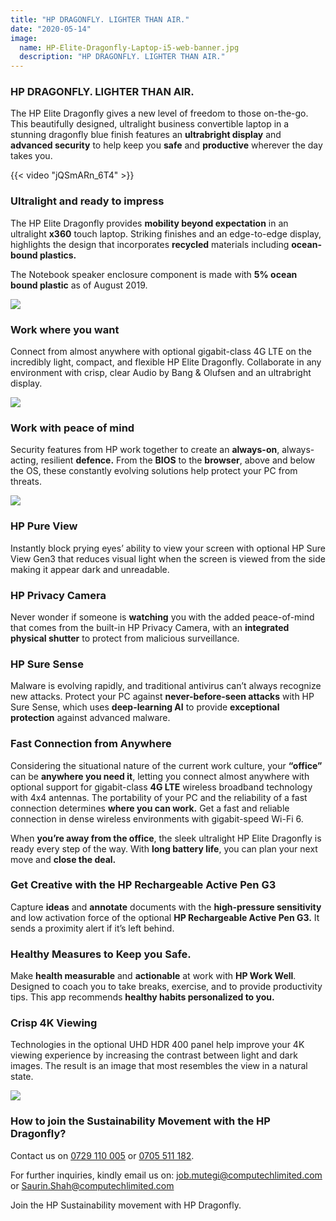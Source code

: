 ```yaml
---
title: "HP DRAGONFLY. LIGHTER THAN AIR."
date: "2020-05-14"
image:
  name: HP-Elite-Dragonfly-Laptop-i5-web-banner.jpg
  description: "HP DRAGONFLY. LIGHTER THAN AIR."
---
```

 
### HP DRAGONFLY. LIGHTER THAN AIR.

The HP Elite Dragonfly gives a new level of freedom to those on-the-go. This beautifully designed, ultralight business convertible laptop in a stunning dragonfly blue finish features an __ultrabright display__ and __advanced security__ to help keep you __safe__ and __productive__ wherever the day takes you.

{{< video "jQSmARn_6T4" >}}

### Ultralight and ready to impress

The HP Elite Dragonfly provides __mobility beyond expectation__ in an ultralight __x360__ touch laptop. Striking finishes and an edge-to-edge display, highlights the design that incorporates __recycled__ materials including __ocean-bound plastics.__

The Notebook speaker enclosure component is made with __5% ocean bound plastic__ as of August 2019.
 
![](/news/HP-Elite-Dragonfly-Laptop-i5-social-media-post.jpg)

### Work where you want

Connect from almost anywhere with optional gigabit-class 4G LTE on the incredibly light, compact, and flexible HP Elite Dragonfly. Collaborate in any environment with crisp, clear Audio by Bang & Olufsen and an ultrabright display.
 
![](/news/HP-Elite-Dragonfly-Laptop-i7-social-media-post.jpg)

### Work with peace of mind

Security features from HP work together to create an __always-on__, always-acting, resilient __defence.__ From the __BIOS__ to the __browser__, above and below the OS, these constantly evolving solutions help protect your PC from threats.

![](/news/HP-Elite-Dragonfly-Laptop-i5-16GB-mailer.jpg)
 
### HP Pure View

Instantly block prying eyes’ ability to view your screen with optional HP Sure View Gen3 that reduces visual light when the screen is viewed from the side making it appear dark and unreadable. 

### HP Privacy Camera

Never wonder if someone is __watching__ you with the added peace-of-mind that comes from the built-in HP Privacy Camera, with an __integrated physical shutter__ to protect from malicious surveillance.

### HP Sure Sense

Malware is evolving rapidly, and traditional antivirus can’t always recognize new attacks. Protect your PC against __never-before-seen attacks__ with HP Sure Sense, which uses __deep-learning AI__ to provide __exceptional protection__ against advanced malware.

### Fast Connection from Anywhere

Considering the situational nature of the current work culture, your __“office”__ can be __anywhere you need it__, letting you connect almost anywhere with optional support for gigabit-class __4G LTE__ wireless broadband technology with 4x4 antennas. The portability of your PC and the reliability of a fast connection determines __where you can work.__ Get a fast and reliable connection in dense wireless environments with gigabit-speed Wi-Fi 6.

When __you’re away from the office__, the sleek ultralight HP Elite Dragonfly is ready every step of the way. With __long battery life__, you can plan your next move and __close the deal.__

### Get Creative with the HP Rechargeable Active Pen G3

Capture __ideas__ and __annotate__ documents with the __high-pressure sensitivity__ and low activation force of the optional __HP Rechargeable Active Pen G3.__ It sends a proximity alert if it’s left behind.

### Healthy Measures to Keep you Safe.

Make __health measurable__ and __actionable__ at work with __HP Work Well__. Designed to coach you to take breaks, exercise, and to provide productivity tips. This app recommends __healthy habits personalized to you.__

### Crisp 4K Viewing

Technologies in the optional UHD HDR 400 panel help improve your 4K viewing experience by increasing the contrast between light and dark images. The result is an image that most resembles the view in a natural state.
 
![](/news/HP-Elite-Dragonfly-Laptop-i5-8GB-social-media-post.jpg)

### How to join the Sustainability Movement with the HP Dragonfly? 

Contact us on [0729 110 005](tel:+254729110005) or [0705 511 182](tel:+2540705511182).

For further inquiries, kindly email us on: [job.mutegi@computechlimited.com](mailto:job.mutegi@computechlimited.com) or [Saurin.Shah@computechlimited.com](mailto:Saurin.Shah@computechlimited.com)

Join the HP Sustainability movement with HP Dragonfly.
